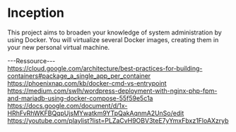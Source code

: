 # Inception
This project aims to broaden your knowledge of system administration by using Docker. You will virtualize several Docker images, creating them in your new personal virtual machine.

---Ressource--- \
https://cloud.google.com/architecture/best-practices-for-building-containers#package_a_single_app_per_container \
https://phoenixnap.com/kb/docker-cmd-vs-entrypoint \
https://medium.com/swlh/wordpress-deployment-with-nginx-php-fpm-and-mariadb-using-docker-compose-55f59e5c1a \
https://docs.google.com/document/d/1x-HRhFvRhWKFBQqpUjsMYwatkm9YTpQakAqnmA2UnSo/edit \
https://youtube.com/playlist?list=PLZaCvH9OBV3teE7yYmxFbxz1FloAXzryb
